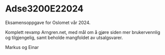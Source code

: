 # Adse3200E22024
Eksamensoppgave for Oslomet vår 2024.

Komplett revamp Arngren.net, med mål om å gjøre siden mer brukervennlig og tilgjengelig, samt beholde mangfoldet av utsalgsvarer. 

Markus og Einar
